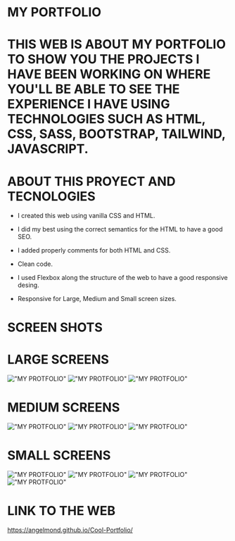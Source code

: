 # MY PORTFOLIO

# THIS WEB IS ABOUT MY PORTFOLIO TO SHOW YOU THE PROJECTS I HAVE BEEN WORKING ON WHERE YOU'LL BE ABLE TO SEE THE EXPERIENCE I HAVE USING TECHNOLOGIES SUCH AS HTML, CSS, SASS, BOOTSTRAP, TAILWIND, JAVASCRIPT.

# ABOUT THIS PROYECT AND TECNOLOGIES

* I created this web using vanilla CSS and HTML.

* I did my best using the correct semantics for the HTML
to have a good SEO.

* I added properly comments for both HTML and CSS.

* Clean code.

* I used Flexbox along the structure of the web to have a good responsive desing.

* Responsive for Large, Medium and Small screen sizes.


# SCREEN SHOTS 

# LARGE SCREENS

!["MY PROTFOLIO"](assets/screenshots/large1.jpg)
!["MY PROTFOLIO"](assets/screenshots/large2.jpg)
!["MY PROTFOLIO"](assets/screenshots/large3.jpg)


# MEDIUM SCREENS 

!["MY PROTFOLIO"](assets/screenshots/medium1.jpg)
!["MY PROTFOLIO"](assets/screenshots/medium2.jpg)
!["MY PROTFOLIO"](assets/screenshots/medium3.jpg)

# SMALL SCREENS

!["MY PROTFOLIO"](assets/screenshots/small1.jpg)
!["MY PROTFOLIO"](assets/screenshots/small2.jpg)
!["MY PROTFOLIO"](assets/screenshots/small3.jpg)
!["MY PROTFOLIO"](assets/screenshots/small4.jpg)

# LINK TO THE WEB
https://angelmond.github.io/Cool-Portfolio/
